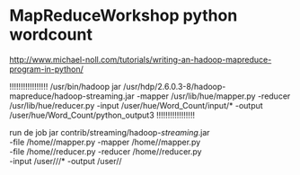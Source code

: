# MapReduceWorkshop python wordcount

http://www.michael-noll.com/tutorials/writing-an-hadoop-mapreduce-program-in-python/

!!!!!!!!!!!!!!!!!
/usr/bin/hadoop jar /usr/hdp/2.6.0.3-8/hadoop-mapreduce/hadoop-streaming.jar -mapper /usr/lib/hue/mapper.py -reducer /usr/lib/hue/reducer.py -input /user/hue/Word_Count/input/* -output /user/hue/Word_Count/python_output3
!!!!!!!!!!!!!!!!!



run de job
jar contrib/streaming/hadoop-*streaming*.jar \
-file /home/<gebruiker>/mapper.py    -mapper /home/<gebruiker>/mapper.py \
-file /home/<gebruiker>/reducer.py   -reducer /home/<gebruiker>/reducer.py \
-input /user/<gebruiker>/<input-bestandendir>/* -output /user/<gebruiker>/<output-dir>
